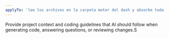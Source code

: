 ```yaml
---
applyTo: 'lee los archivos en la carpeta motor del dash y absorbe toda esa informacion para que podamos comenzar a trabajar la version en donde se hara la programacion, la carpeta de modificaciones es la ADAF-dashboard v1.1. '
---
```


Provide project context and coding guidelines that AI should follow when generating code, answering questions, or reviewing changes.S
